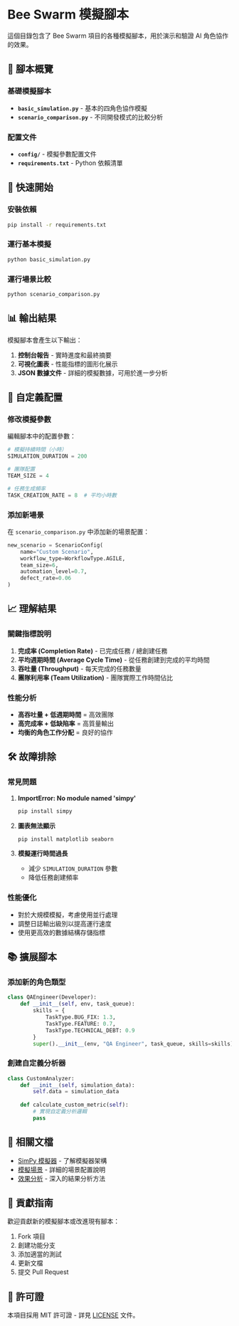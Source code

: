 # Bee Swarm 模擬腳本

這個目錄包含了 Bee Swarm 項目的各種模擬腳本，用於演示和驗證 AI 角色協作的效果。

## 📁 腳本概覽

### 基礎模擬腳本
- **`basic_simulation.py`** - 基本的四角色協作模擬
- **`scenario_comparison.py`** - 不同開發模式的比較分析

### 配置文件
- **`config/`** - 模擬參數配置文件
- **`requirements.txt`** - Python 依賴清單

## 🚀 快速開始

### 安裝依賴
```bash
pip install -r requirements.txt
```

### 運行基本模擬
```bash
python basic_simulation.py
```

### 運行場景比較
```bash
python scenario_comparison.py
```

## 📊 輸出結果

模擬腳本會產生以下輸出：

1. **控制台報告** - 實時進度和最終摘要
2. **可視化圖表** - 性能指標的圖形化展示
3. **JSON 數據文件** - 詳細的模擬數據，可用於進一步分析

## 🔧 自定義配置

### 修改模擬參數
編輯腳本中的配置參數：

```python
# 模擬持續時間（小時）
SIMULATION_DURATION = 200

# 團隊配置
TEAM_SIZE = 4

# 任務生成頻率
TASK_CREATION_RATE = 8  # 平均小時數
```

### 添加新場景
在 `scenario_comparison.py` 中添加新的場景配置：

```python
new_scenario = ScenarioConfig(
    name="Custom Scenario",
    workflow_type=WorkflowType.AGILE,
    team_size=6,
    automation_level=0.7,
    defect_rate=0.06
)
```

## 📈 理解結果

### 關鍵指標說明

1. **完成率 (Completion Rate)** - 已完成任務 / 總創建任務
2. **平均週期時間 (Average Cycle Time)** - 從任務創建到完成的平均時間
3. **吞吐量 (Throughput)** - 每天完成的任務數量
4. **團隊利用率 (Team Utilization)** - 團隊實際工作時間佔比

### 性能分析
- **高吞吐量 + 低週期時間** = 高效團隊
- **高完成率 + 低缺陷率** = 高質量輸出
- **均衡的角色工作分配** = 良好的協作

## 🛠️ 故障排除

### 常見問題

1. **ImportError: No module named 'simpy'**
   ```bash
   pip install simpy
   ```

2. **圖表無法顯示**
   ```bash
   pip install matplotlib seaborn
   ```

3. **模擬運行時間過長**
   - 減少 `SIMULATION_DURATION` 參數
   - 降低任務創建頻率

### 性能優化
- 對於大規模模擬，考慮使用並行處理
- 調整日誌輸出級別以提高運行速度
- 使用更高效的數據結構存儲指標

## 📚 擴展腳本

### 添加新的角色類型
```python
class QAEngineer(Developer):
    def __init__(self, env, task_queue):
        skills = {
            TaskType.BUG_FIX: 1.3,
            TaskType.FEATURE: 0.7,
            TaskType.TECHNICAL_DEBT: 0.9
        }
        super().__init__(env, "QA Engineer", task_queue, skills=skills)
```

### 創建自定義分析器
```python
class CustomAnalyzer:
    def __init__(self, simulation_data):
        self.data = simulation_data
    
    def calculate_custom_metric(self):
        # 實現自定義分析邏輯
        pass
```

## 🔗 相關文檔

- [SimPy 模擬器](../simulator-guide.md) - 了解模擬器架構
- [模擬場景](../simulator-guide.md) - 詳細的場景配置說明
- [效果分析](../analysis-guide.md) - 深入的結果分析方法

## 📝 貢獻指南

歡迎貢獻新的模擬腳本或改進現有腳本：

1. Fork 項目
2. 創建功能分支
3. 添加適當的測試
4. 更新文檔
5. 提交 Pull Request

## 📄 許可證

本項目採用 MIT 許可證 - 詳見 [LICENSE](../../../LICENSE) 文件。 